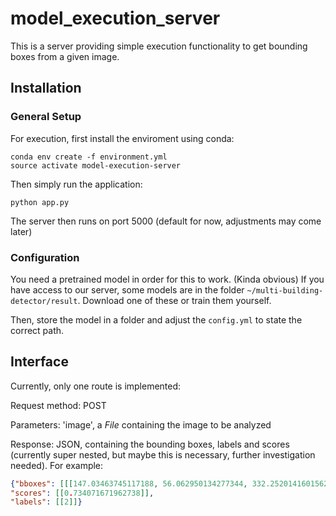 # model_execution_server

This is a server providing simple execution functionality to get bounding boxes from a given image.

## Installation

### General Setup

For execution, first install the enviroment using conda:
```
conda env create -f environment.yml
source activate model-execution-server
```
Then simply run the application:

```
python app.py
```

The server then runs on port 5000 (default for now, adjustments may come later)

### Configuration

You need a pretrained model in order for this to work. (Kinda obvious)
If you have access to our server, some models are in the folder `~/multi-building-detector/result`. Download one of these or train them yourself.

Then, store the model in a folder and adjust the `config.yml` to state the correct path.

## Interface

Currently, only one route is implemented:

Request method: POST

Parameters: 'image', a _File_ containing the image to be analyzed

Response: JSON, containing the bounding boxes, labels and scores (currently super nested, but maybe this is necessary, further investigation needed).
For example:
```json
{"bboxes": [[[147.03463745117188, 56.062950134277344, 332.25201416015625, 246.7890167236328]]],
"scores": [[0.734071671962738]],
"labels": [[2]]}
```
